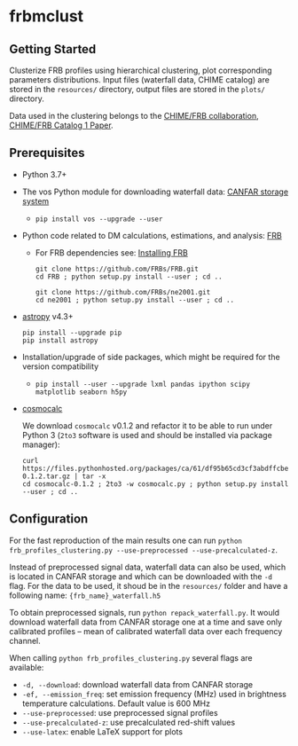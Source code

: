 # frbmclust



## Getting Started


Clusterize FRB profiles using hierarchical clustering, plot corresponding parameters distributions. 
Input files (waterfall data, CHIME catalog) are stored in the `resources/` directory, output files are stored in the `plots/` directory.

Data used in the clustering belongs to the [CHIME/FRB collaboration](https://www.chime-frb.ca/), [CHIME/FRB Catalog 1 Paper](https://arxiv.org/abs/2106.04352).

## Prerequisites

- Python 3.7+

- The vos Python module for downloading waterfall data: [CANFAR storage system](https://github.com/opencadc/vostools/tree/master/vos)  

  - ```pip install vos --upgrade --user```

- Python code related to DM calculations, estimations, and analysis: [FRB](https://github.com/FRBs/FRB)  

  - For FRB dependencies see: [Installing FRB](https://github.com/FRBs/FRB/blob/main/docs/installing.rst)
    ```
    git clone https://github.com/FRBs/FRB.git
    cd FRB ; python setup.py install --user ; cd ..
    ```
    
    ```
    git clone https://github.com/FRBs/ne2001.git
    cd ne2001 ; python setup.py install --user ; cd ..
    ```
- [astropy](https://docs.astropy.org/en/stable/install.html) v4.3+
    ```
    pip install --upgrade pip 
    pip install astropy
    ```
    
- Installation/upgrade of side packages, which might be required for the version compatibility
  - ```pip install --user --upgrade lxml pandas ipython scipy matplotlib seaborn h5py```
- [cosmocalc](https://cxc.harvard.edu/contrib/cosmocalc/)

	We download `cosmocalc` v0.1.2 and refactor it to be able to run under Python 3 (`2to3` software is used and should be installed via package manager):
    ```
    curl https://files.pythonhosted.org/packages/ca/61/df95b65cd3cf3abdffcbeea6c77a6d8964a8fb625a88eccd9c73d2bfdbf0/cosmocalc-0.1.2.tar.gz | tar -x
    cd cosmocalc-0.1.2 ; 2to3 -w cosmocalc.py ; python setup.py install --user ; cd ..
    ```

## Configuration
For the fast reproduction of the main results one can run `python frb_profiles_clustering.py --use-preprocessed --use-precalculated-z`.

Instead of preprocessed signal data, waterfall data can also be used, which is located in CANFAR storage and which can be downloaded with the `-d` flag.
For the data to be used, it shoud be in the `resources/` folder and have a following name: `{frb_name}_waterfall.h5`

To obtain preprocessed signals, run `python repack_waterfall.py`. It would download waterfall data from CANFAR storage one at a time and save only calibrated profiles – mean of calibrated waterfall data over each frequency channel.

When calling `python frb_profiles_clustering.py` several flags are available:
- `-d, --download`: download waterfall data from CANFAR storage
- `-ef, --emission_freq`: set emission frequency (MHz) used in brightness temperature calculations. Default value is 600 MHz
- `--use-preprocessed`: use preprocessed signal profiles
- `--use-precalculated-z`: use precalculated red-shift values 
- `--use-latex`: enable LaTeX support for plots

